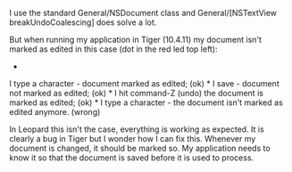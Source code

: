 I use the standard General/NSDocument class and General/[NSTextView breakUndoCoalescing] does solve a lot.

But when running my application in Tiger (10.4.11) my document isn't marked as edited in this case (dot in the red led top left):


*
 I type a character - document marked as edited; (ok)
*
 I save - document not marked as edited; (ok)
*
 I hit command-Z (undo) the document is marked as edited; (ok)
*
 I type a character - the document isn't marked as edited anymore. (wrong)


In Leopard this isn't the case, everything is working as expected. It is clearly a bug in Tiger but I wonder how I can fix this.
Whenever my document is changed, it should be marked so. My application needs to know it so that the document is saved before it is used to process.